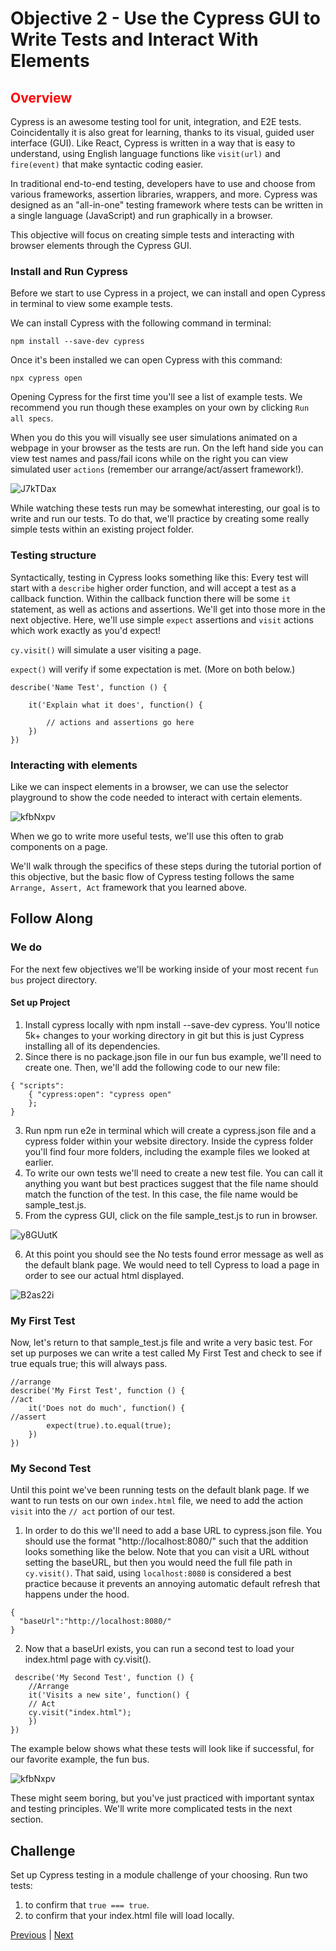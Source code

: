 # Objective 2 - Use the Cypress GUI to Write Tests and Interact With Elements

## <span style="color:red">Overview</span>

Cypress is an awesome testing tool for unit, integration, and E2E tests. Coincidentally it is also great for learning, thanks to its visual, guided user interface (GUI). Like React, Cypress is written in a way that is easy to understand, using English language functions like `visit(url)` and `fire(event)` that make syntactic coding easier.

In traditional end-to-end testing, developers have to use and choose from various frameworks, assertion libraries, wrappers, and more. Cypress was designed as an "all-in-one" testing framework where tests can be written in a single language (JavaScript) and run graphically in a browser.

This objective will focus on creating simple tests and interacting with browser elements through the Cypress GUI.

### Install and Run Cypress

Before we start to use Cypress in a project, we can install and open Cypress in terminal to view some example tests.

We can install Cypress with the following command in terminal:

```
npm install --save-dev cypress
```

Once it's been installed we can open Cypress with this command:

```
npx cypress open
```

Opening Cypress for the first time you'll see a list of example tests. We recommend you run though these examples on your own by clicking `Run all specs`.

When you do this you will visually see user simulations animated on a webpage in your browser as the tests are run. On the left hand side you can view test names and pass/fail icons while on the right you can view simulated user `actions` (remember our arrange/act/assert framework!).

![J7kTDax](J7kTDax.gif)

While watching these tests run may be somewhat interesting, our goal is to write and run our tests. To do that, we'll practice by creating some really simple tests within an existing project folder.

### Testing structure

Syntactically, testing in Cypress looks something like this: Every test will start with a `describe` higher order function, and will accept a test as a callback function. Within the callback function there will be some `it` statement, as well as actions and assertions. We'll get into those more in the next objective. Here, we'll use simple `expect` assertions and `visit` actions which work exactly as you'd expect!

`cy.visit()` will simulate a user visiting a page.

`expect()` will verify if some expectation is met. (More on both below.)

```
describe('Name Test', function () {

    it('Explain what it does', function() {

        // actions and assertions go here
    })
})
```

### Interacting with elements

Like we can inspect elements in a browser, we can use the selector playground to show the code needed to interact with certain elements.

![kfbNxpv](kfbNxpv.gif)

When we go to write more useful tests, we'll use this often to grab components on a page.

We'll walk through the specifics of these steps during the tutorial portion of this objective, but the basic flow of Cypress testing follows the same `Arrange, Assert, Act` framework that you learned above.

## Follow Along

### We do

For the next few objectives we'll be working inside of your most recent `fun bus` project directory.

####  Set up Project

1.  Install cypress locally with npm install --save-dev cypress. You'll notice 5k+ changes to your working directory in git but this is just Cypress installing all of its dependencies.
2.  Since there is no package.json file in our fun bus example, we'll need to create one. Then, we'll add the following code to our new file:

```
{ "scripts":
    { "cypress:open": "cypress open"
    };
}
```

3.  Run npm run e2e in terminal which will create a cypress.json file and a cypress folder within your website directory. Inside the cypress folder you'll find four more folders, including the example files we looked at earlier.
4.  To write our own tests we'll need to create a new test file. You can call it anything you want but best practices suggest that the file name should match the function of the test. In this case, the file name would be sample_test.js.
5.  From the cypress GUI, click on the file sample_test.js to run in browser.

![y8GUutK](y8GUutK.png)

6.  At this point you should see the No tests found error message as well as the default blank page. We would need to tell Cypress to load a page in order to see our actual html displayed.

![B2as22i](B2as22i.png)

### My First Test

Now, let's return to that sample_test.js file and write a very basic test. For set up purposes we can write a test called My First Test and check to see if true equals true; this will always pass.

```
//arrange
describe('My First Test', function () {
//act
    it('Does not do much', function() {
//assert
        expect(true).to.equal(true);
    })
})
```

### My Second Test

Until this point we've been running tests on the default blank page. If we want to run tests on our own `index.html` file, we need to add the action `visit` into the `// act` portion of our test.

1.  In order to do this we'll need to add a base URL to cypress.json file. You should use the format "http://localhost:8080/" such that the addition looks something like the below. Note that you can visit a URL without setting the baseURL, but then you would need the full file path in `cy.visit()`. That said, using `localhost:8080` is considered a best practice because it prevents an annoying automatic default refresh that happens under the hood.

```
{
  "baseUrl":"http://localhost:8080/"
}
```
2.  Now that a baseUrl exists, you can run a second test to load your index.html page with cy.visit().

```
 describe('My Second Test', function () {
    //Arrange
    it('Visits a new site', function() {
    // Act
    cy.visit("index.html");
    })
})
```
The example below shows what these tests will look like if successful, for our favorite example, the fun bus.

![kfbNxpv](kfbNxpv.gif)

These might seem boring, but you've just practiced with important syntax and testing principles. We'll write more complicated tests in the next section.

##  Challenge

Set up Cypress testing in a module challenge of your choosing. Run two tests:

1) to confirm that `true === true`.
2) to confirm that your index.html file will load locally.





[Previous](./Object_1.md) | [Next](./Object_3.md)